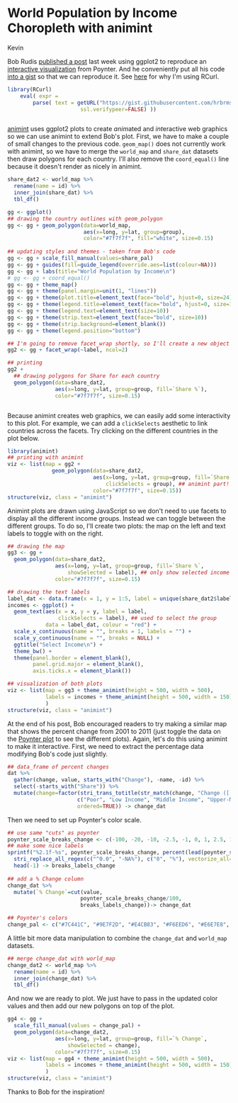 # World Population by Income Choropleth with animint
Kevin  



Bob Rudis [published a post](http://rud.is/b/2015/07/09/faceted-world-population-by-income-choropleths-in-ggplot/) last week using ggplot2 to reproduce an [interactive visualization](http://www.pewglobal.org/interactives/global-population-by-income/) from Poynter.  And he conveniently put all his code [into a gist](https://gist.github.com/hrbrmstr/5a9a0d93cbb54f8ce777) so that we can reproduce it.  See [here](http://stackoverflow.com/questions/7715723/sourcing-r-script-over-https) for why I'm using RCurl.


```r
library(RCurl)
    eval( expr = 
        parse( text = getURL("https://gist.githubusercontent.com/hrbrmstr/5a9a0d93cbb54f8ce777/raw/40b1573032df9c14cc65e18d1b783acd0fe6f3a1/poynter-income-choropleth-facets.R",
                       ssl.verifypeer=FALSE) ))
```

<img src="{{ site.baseurl }}/images/posts/2015-07-14-World-Population-by-Income-Choropleth-with-animint_files/rudis_source-1.png" title="" alt="" style="display: block; margin: auto;" />

[animint](https://github.com/tdhock/animint) uses ggplot2 plots to create *anim*ated and *int*eractive web graphics so we can use animint to extend Bob's plot.  First, we have to make a couple of small changes to the previous code.  `geom_map()` does not currently work with animint, so we have to merge the `world_map` and `share_dat` datasets then draw polygons for each country.  I'll also remove the `coord_equal()` line because it doesn't render as nicely in animint.


```r
share_dat2 <- world_map %>% 
  rename(name = id) %>% 
  inner_join(share_dat) %>% 
  tbl_df()

gg <- ggplot()
## drawing the country outlines with geom_polygon
gg <- gg + geom_polygon(data=world_map, 
                        aes(x=long, y=lat, group=group),
                        color="#7f7f7f", fill="white", size=0.15)
 
## updating styles and themes - taken from Bob's code
gg <- gg + scale_fill_manual(values=share_pal)
gg <- gg + guides(fill=guide_legend(override.aes=list(colour=NA)))
gg <- gg + labs(title="World Population by Income\n")
# gg <- gg + coord_equal()
gg <- gg + theme_map()
gg <- gg + theme(panel.margin=unit(1, "lines"))
gg <- gg + theme(plot.title=element_text(face="bold", hjust=0, size=24))
gg <- gg + theme(legend.title=element_text(face="bold", hjust=0, size=12))
gg <- gg + theme(legend.text=element_text(size=10))
gg <- gg + theme(strip.text=element_text(face="bold", size=10))
gg <- gg + theme(strip.background=element_blank())
gg <- gg + theme(legend.position="bottom")

## I'm going to remove facet_wrap shortly, so I'll create a new object
gg2 <- gg + facet_wrap(~label, ncol=2)

## printing
gg2 + 
  ## drawing polygons for Share for each country
  geom_polygon(data=share_dat2, 
               aes(x=long, y=lat, group=group, fill=`Share %`), 
               color="#7f7f7f", size=0.15)
```

<img src="{{ site.baseurl }}/images/posts/2015-07-14-World-Population-by-Income-Choropleth-with-animint_files/polygon_map-1.png" title="" alt="" style="display: block; margin: auto;" />

Because animint creates web graphics, we can easily add some interactivity to this plot.  For example, we can add a `clickSelects` aesthetic to link countries across the facets.  Try clicking on the different countries in the plot below.


```r
library(animint)
## printing with animint
viz <- list(map = gg2 + 
              geom_polygon(data=share_dat2, 
                           aes(x=long, y=lat, group=group, fill=`Share %`, 
                               clickSelects = group), ## animint part!
                           color="#7f7f7f", size=0.15))
structure(viz, class = "animint")
```

<script type="text/javascript" src="{{ site.baseurl }}/images/posts/2015-07-14-World-Population-by-Income-Choropleth-with-animint_files/animintmap/vendor/d3.v3.js"></script>
<script type="text/javascript" src="{{ site.baseurl }}/images/posts/2015-07-14-World-Population-by-Income-Choropleth-with-animint_files/animintmap/animint.js"></script><p></p>
<div id="animintmap"></div>
<script>var plot = new animint("#animintmap", "{{ site.baseurl }}/images/posts/2015-07-14-World-Population-by-Income-Choropleth-with-animint_files/animintmap/plot.json");</script>

Animint plots are drawn using JavaScript so we don't need to use facets to display all the different income groups.  Instead we can toggle between the different groups. To do so, I'll create two plots: the map on the left and text labels to toggle with on the right.


```r
## drawing the map
gg3 <- gg + 
  geom_polygon(data=share_dat2, 
               aes(x=long, y=lat, group=group, fill=`Share %`, 
                   showSelected = label), ## only show selected income
               color="#7f7f7f", size=0.15)

## drawing the text labels
label_dat <- data.frame(x = 1, y = 1:5, label = unique(share_dat2$label))
incomes <- ggplot() + 
  geom_text(aes(x = x, y = y, label = label, 
                clickSelects = label), ## used to select the group
            data = label_dat, colour = "red") + 
  scale_x_continuous(name = "", breaks = 1, labels = "") + 
  scale_y_continuous(name = "", breaks = NULL) + 
  ggtitle("Select Income\n") + 
  theme_bw() + 
  theme(panel.border = element_blank(), 
        panel.grid.major = element_blank(), 
        axis.ticks.x = element_blank())

## visualization of both plots
viz <- list(map = gg3 + theme_animint(height = 500, width = 500), 
            labels = incomes + theme_animint(height = 500, width = 150)
            )
structure(viz, class = "animint")
```

<p></p>
<div id="animinttoggle"></div>
<script>var plot = new animint("#animinttoggle", "{{ site.baseurl }}/images/posts/2015-07-14-World-Population-by-Income-Choropleth-with-animint_files/animinttoggle/plot.json");</script>

At the end of his post, Bob encouraged readers to try making a similar map that shows the percent change from 2001 to 2011 (just toggle the data on the [Poynter plot](http://www.pewglobal.org/interactives/global-population-by-income/) to see the different plots).  Again, let's do this using animint to make it interactive.  First, we need to extract the percentage data modifying Bob's code just slightly.


```r
## data_frame of percent changes
dat %>%
  gather(change, value, starts_with("Change"), -name, -id) %>%
  select(-starts_with("Share")) %>%
  mutate(change=factor(stri_trans_totitle(str_match(change, "Change ([[:alpha:]- ]+),")[,2]),
                      c("Poor", "Low Income", "Middle Income", "Upper-Middle Income", "High Income"),
                      ordered=TRUE)) -> change_dat
```

Then we need to set up Poynter's color scale.


```r
## use same "cuts" as poynter
poynter_scale_breaks_change <- c(-100, -20, -10, -2.5, -1, 0, 1, 2.5, 10, 20, 100)
## make some nice labels
sprintf("%2.1f-%s", poynter_scale_breaks_change, percent(lead(poynter_scale_breaks_change/100))) %>%
  stri_replace_all_regex(c("^0.0", "-NA%"), c("0", "%"), vectorize_all=FALSE) %>%
  head(-1) -> breaks_labels_change
 
## add a % Change column
change_dat %>%
  mutate(`% Change`=cut(value,
                       poynter_scale_breaks_change/100,
                       breaks_labels_change))-> change_dat

## Poynter's colors
change_pal <- c("#7C441C", "#9E7F2D", "#E4CB83", "#F6EED6", "#E6E7E8", "#E6E7E8", "#D5FFE9", "#82A6BF", "#335062", "#916E99")
```

A little bit more data manipulation to combine the `change_dat` and `world_map` datasets.


```r
## merge change_dat with world_map
change_dat2 <- world_map %>% 
  rename(name = id) %>% 
  inner_join(change_dat) %>% 
  tbl_df()
```

And now we are ready to plot.  We just have to pass in the updated color values and then add our new polygons on top of the plot.


```r
gg4 <- gg + 
  scale_fill_manual(values = change_pal) + 
  geom_polygon(data=change_dat2, 
               aes(x=long, y=lat, group=group, fill=`% Change`, 
                   showSelected = change),
               color="#7f7f7f", size=0.15)
viz <- list(map = gg4 + theme_animint(height = 500, width = 500), 
            labels = incomes + theme_animint(height = 500, width = 150)
            )
structure(viz, class = "animint")
```

<p></p>
<div id="animintchange"></div>
<script>var plot = new animint("#animintchange", "{{ site.baseurl }}/images/posts/2015-07-14-World-Population-by-Income-Choropleth-with-animint_files/animintchange/plot.json");</script>

Thanks to Bob for the inspiration!




